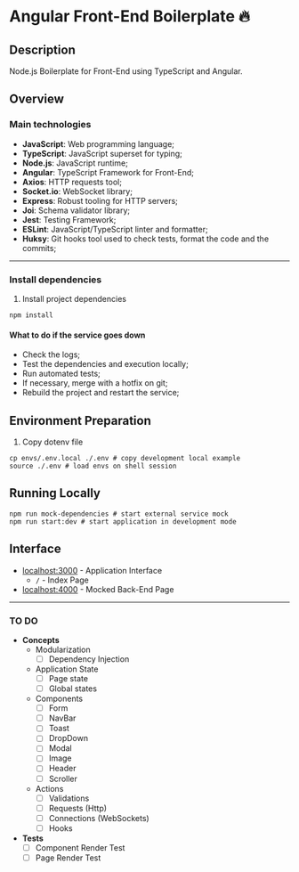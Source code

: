 # Angular Front-End Boilerplate :fire:

## Description

Node.js Boilerplate for Front-End using TypeScript and Angular.

## Overview

### Main technologies

- **JavaScript**: Web programming language;
- **TypeScript**: JavaScript superset for typing;
- **Node.js**: JavaScript runtime;
- **Angular**: TypeScript Framework for Front-End;
- **Axios**: HTTP requests tool;
- **Socket.io**: WebSocket library;
- **Express**: Robust tooling for HTTP servers;
- **Joi**: Schema validator library;
- **Jest**: Testing Framework;
- **ESLint**: JavaScript/TypeScript linter and formatter;
- **Huksy**: Git hooks tool used to check tests, format the code and the commits;

---

### Install dependencies

1. Install project dependencies  
```shell
npm install
```

#### What to do if the service goes down

- Check the logs;
- Test the dependencies and execution locally;
- Run automated tests;
- If necessary, merge with a hotfix on git;
- Rebuild the project and restart the service;

## Environment Preparation

1. Copy dotenv file  
```shell
cp envs/.env.local ./.env # copy development local example
source ./.env # load envs on shell session
```

## Running Locally

```shell
npm run mock-dependencies # start external service mock
npm run start:dev # start application in development mode
```

## Interface

- [localhost:3000](http://localhost:3000/) - Application Interface  
	* `/` - Index Page
- [localhost:4000](http://localhost:4000/) - Mocked Back-End Page  

___

### TO DO

- **Concepts**
	* Modularization
		- [ ] Dependency Injection
	* Application State
		- [ ] Page state
		- [ ] Global states
	* Components
		- [ ] Form
		- [ ] NavBar
		- [ ] Toast
		- [ ] DropDown
		- [ ] Modal
		- [ ] Image
		- [ ] Header
		- [ ] Scroller
	* Actions
		- [ ] Validations
		- [ ] Requests (Http)
		- [ ] Connections (WebSockets)
		- [ ] Hooks
- **Tests**
	- [ ] Component Render Test
	- [ ] Page Render Test
